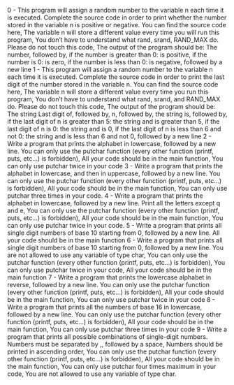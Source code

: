 0 - This program will assign a random number to the variable n each time it is executed. Complete the source code in order to print whether the number stored in the variable n is positive or negative. You can find the source code here, The variable n will store a different value every time you will run this program, You don’t have to understand what rand, srand, RAND_MAX do. Please do not touch this code, The output of the program should be: The number, followed by, if the number is greater than 0: is positive, if the number is 0: is zero, if the number is less than 0: is negative, followed by a new line
1 - This program will assign a random number to the variable n each time it is executed. Complete the source code in order to print the last digit of the number stored in the variable n. You can find the source code here, The variable n will store a different value every time you run this program, You don’t have to understand what rand, srand, and RAND_MAX do. Please do not touch this code, The output of the program should be: The string Last digit of, followed by, n, followed by, the string is, followed by, if the last digit of n is greater than 5: the string and is greater than 5, if the last digit of n is 0: the string and is 0, if the last digit of n is less than 6 and not 0: the string and is less than 6 and not 0, followed by a new line
2 - Write a program that prints the alphabet in lowercase, followed by a new line. You can only use the putchar function (every other function (printf, puts, etc…) is forbidden), All your code should be in the main function, You can only use putchar twice in your code
3 - Write a program that prints the alphabet in lowercase, and then in uppercase, followed by a new line. You can only use the putchar function (every other function (printf, puts, etc…) is forbidden), All your code should be in the main function, You can only use putchar three times in your code.
4 - Write a program that prints the alphabet in lowercase, followed by a new line. Print all the letters except q and e, You can only use the putchar function (every other function (printf, puts, etc…) is forbidden), All your code should be in the main function, You can only use putchar twice in your code.
5 - Write a program that prints all single digit numbers of base 10 starting from 0, followed by a new line. All your code should be in the main function
6 - Write a program that prints all single digit numbers of base 10 starting from 0, followed by a new line. You are not allowed to use any variable of type char, You can only use the putchar function (every other function (printf, puts, etc…) is forbidden), You can only use putchar twice in your code, All your code should be in the main function
7 - Write a program that prints the lowercase alphabet in reverse, followed by a new line. You can only use the putchar function (every other function (printf, puts, etc…) is forbidden), All your code should be in the main function, You can only use putchar twice in your code
8 - Write a program that prints all the numbers of base 16 in lowercase, followed by a new line. You can only use the putchar function (every other function (printf, puts, etc…) is forbidden), All your code should be in the main function, You can only use putchar three times in your code
9 - Write a program that prints all possible combinations of single-digit numbers. Numbers must be separated by ,, followed by a space, Numbers should be printed in ascending order, You can only use the putchar function (every other function (printf, puts, etc…) is forbidden), All your code should be in the main function, You can only use putchar four times maximum in your code, You are not allowed to use any variable of type char.
